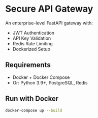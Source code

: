 #  Secure API Gateway

An enterprise-level FastAPI gateway with:

-  JWT Authentication
-  API Key Validation
-  Redis Rate Limiting
-  Dockerized Setup

##  Requirements

- Docker + Docker Compose
- Or: Python 3.9+, PostgreSQL, Redis

##  Run with Docker

```bash
docker-compose up --build
